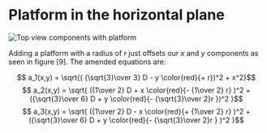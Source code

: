 Platform in the horizontal plane
================================

![Top view components with platform](/img/top-view-platform_diagram.svg)

Adding a platform with a radius of $r$ just offsets our $x$ and $y$ components as seen in figure [9]. The amended equations are:

$$ a_1(x,y) = \sqrt{( {\sqrt{3}\over 3} D - y \color{red}{+ r})^2 + x^2}$$
$$ a_2(x,y) = \sqrt{ ({1\over 2} D + x \color{red}{- {1\over 2} r} )^2 + ({\sqrt{3}\over 6} D + y \color{red}{- {\sqrt{3}\over 2}r })^2 }$$
$$ a_3(x,y) =  \sqrt{ ({1\over 2} D - x \color{red}{+ {1\over 2} r} )^2 + ({\sqrt{3}\over 6} D + y \color{red}{- {\sqrt{3}\over 2}r } )^2 }$$
